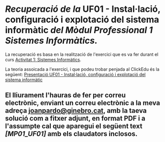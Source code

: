 # *Recuperació de la* **UF01 - Instal·lació, configuració i explotació del sistema informàtic** *del Mòdul Professional 1 Sistemes Informàtics.*

La recuperació es basa en la realització de l'exercici que es va fer durant el curs
[Activitat 1: Sistemes Informàtics](https://drive.google.com/file/d/1enZ62b02lCtBA3S99KVnDS1vxnI1O2j9/view?usp=sharing). 

La teoria assoicada a l'exercici, i que podeu trobar penjada al ClickEdu és la següent:
[Presentació UF01 - Instal·lació, configuració i explotació del sistema informàtic](https://drive.google.com/open?id=1CLGaEPeCsEpaSocV8MWO9N0kjwqXVRKM)

## El lliurament l'hauras de fer per correu electrònic, enviant un correu electrònic a la meva adreça joanpardo@ginebro.cat, amb la taeva solució com a fitxer adjunt, en format PDF i a l'assumpte cal que aparegui el següent text ***[MP01_UF01]*** amb els claudators inclosos.
